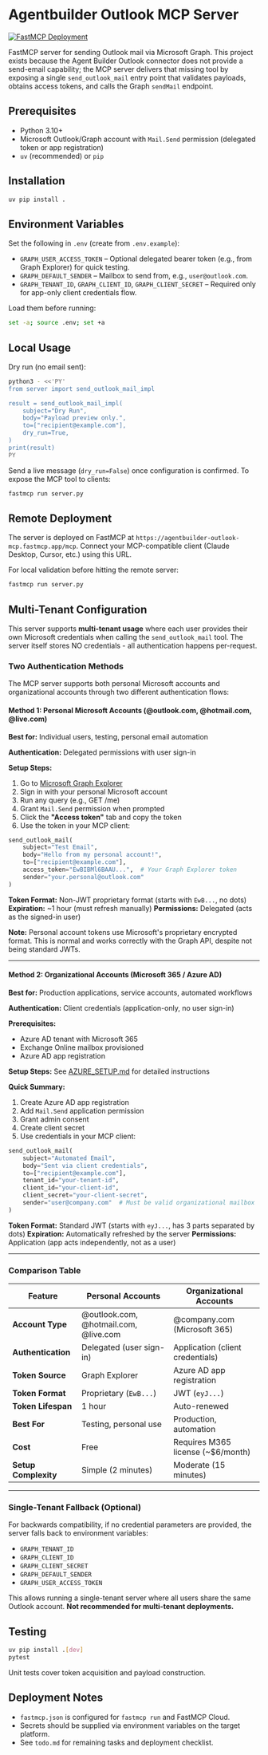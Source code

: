 # Agentbuilder Outlook MCP Server

[![FastMCP Deployment](https://img.shields.io/badge/FastMCP-Live-green)](https://agentbuilder-outlook-mcp.fastmcp.app/mcp)

FastMCP server for sending Outlook mail via Microsoft Graph. This project exists because the Agent Builder Outlook connector does not provide a send-email capability; the MCP server delivers that missing tool by exposing a single `send_outlook_mail` entry point that validates payloads, obtains access tokens, and calls the Graph `sendMail` endpoint.

## Prerequisites
- Python 3.10+
- Microsoft Outlook/Graph account with `Mail.Send` permission (delegated token or app registration)
- `uv` (recommended) or `pip`

## Installation
```bash
uv pip install .
```

## Environment Variables
Set the following in `.env` (create from `.env.example`):

- `GRAPH_USER_ACCESS_TOKEN` – Optional delegated bearer token (e.g., from Graph Explorer) for quick testing.
- `GRAPH_DEFAULT_SENDER` – Mailbox to send from, e.g., `user@outlook.com`.
- `GRAPH_TENANT_ID`, `GRAPH_CLIENT_ID`, `GRAPH_CLIENT_SECRET` – Required only for app-only client credentials flow.

Load them before running:

```bash
set -a; source .env; set +a
```

## Local Usage
Dry run (no email sent):
```bash
python3 - <<'PY'
from server import send_outlook_mail_impl

result = send_outlook_mail_impl(
    subject="Dry Run",
    body="Payload preview only.",
    to=["recipient@example.com"],
    dry_run=True,
)
print(result)
PY
```

Send a live message (`dry_run=False`) once configuration is confirmed. To expose the MCP tool to clients:

```bash
fastmcp run server.py
```

## Remote Deployment

The server is deployed on FastMCP at `https://agentbuilder-outlook-mcp.fastmcp.app/mcp`. Connect your MCP-compatible client (Claude Desktop, Cursor, etc.) using this URL.

For local validation before hitting the remote server:

```bash
fastmcp run server.py
```

## Multi-Tenant Configuration

This server supports **multi-tenant usage** where each user provides their own Microsoft credentials when calling the `send_outlook_mail` tool. The server itself stores NO credentials - all authentication happens per-request.

### Two Authentication Methods

The MCP server supports both personal Microsoft accounts and organizational accounts through two different authentication flows:

#### Method 1: Personal Microsoft Accounts (@outlook.com, @hotmail.com, @live.com)

**Best for:** Individual users, testing, personal email automation

**Authentication:** Delegated permissions with user sign-in

**Setup Steps:**
1. Go to [Microsoft Graph Explorer](https://developer.microsoft.com/graph/graph-explorer)
2. Sign in with your personal Microsoft account
3. Run any query (e.g., GET /me)
4. Grant `Mail.Send` permission when prompted
5. Click the **"Access token"** tab and copy the token
6. Use the token in your MCP client:

```python
send_outlook_mail(
    subject="Test Email",
    body="Hello from my personal account!",
    to=["recipient@example.com"],
    access_token="EwBIBMl6BAAU...",  # Your Graph Explorer token
    sender="your.personal@outlook.com"
)
```

**Token Format:** Non-JWT proprietary format (starts with `EwB...`, no dots)
**Expiration:** ~1 hour (must refresh manually)
**Permissions:** Delegated (acts as the signed-in user)

**Note:** Personal account tokens use Microsoft's proprietary encrypted format. This is normal and works correctly with the Graph API, despite not being standard JWTs.

---

#### Method 2: Organizational Accounts (Microsoft 365 / Azure AD)

**Best for:** Production applications, service accounts, automated workflows

**Authentication:** Client credentials (application-only, no user sign-in)

**Prerequisites:**
- Azure AD tenant with Microsoft 365
- Exchange Online mailbox provisioned
- Azure AD app registration

**Setup Steps:** See [AZURE_SETUP.md](./AZURE_SETUP.md) for detailed instructions

**Quick Summary:**
1. Create Azure AD app registration
2. Add `Mail.Send` application permission
3. Grant admin consent
4. Create client secret
5. Use credentials in your MCP client:

```python
send_outlook_mail(
    subject="Automated Email",
    body="Sent via client credentials",
    to=["recipient@example.com"],
    tenant_id="your-tenant-id",
    client_id="your-client-id",
    client_secret="your-client-secret",
    sender="user@company.com"  # Must be valid organizational mailbox
)
```

**Token Format:** Standard JWT (starts with `eyJ...`, has 3 parts separated by dots)
**Expiration:** Automatically refreshed by the server
**Permissions:** Application (app acts independently, not as a user)

---

### Comparison Table

| Feature | Personal Accounts | Organizational Accounts |
|---------|------------------|------------------------|
| **Account Type** | @outlook.com, @hotmail.com, @live.com | @company.com (Microsoft 365) |
| **Authentication** | Delegated (user sign-in) | Application (client credentials) |
| **Token Source** | Graph Explorer | Azure AD app registration |
| **Token Format** | Proprietary (`EwB...`) | JWT (`eyJ...`) |
| **Token Lifespan** | 1 hour | Auto-renewed |
| **Best For** | Testing, personal use | Production, automation |
| **Cost** | Free | Requires M365 license (~$6/month) |
| **Setup Complexity** | Simple (2 minutes) | Moderate (15 minutes) |

---

### Single-Tenant Fallback (Optional)

For backwards compatibility, if no credential parameters are provided, the server falls back to environment variables:

- `GRAPH_TENANT_ID`
- `GRAPH_CLIENT_ID`
- `GRAPH_CLIENT_SECRET`
- `GRAPH_DEFAULT_SENDER`
- `GRAPH_USER_ACCESS_TOKEN`

This allows running a single-tenant server where all users share the same Outlook account. **Not recommended for multi-tenant deployments.**

## Testing
```bash
uv pip install .[dev]
pytest
```

Unit tests cover token acquisition and payload construction.

## Deployment Notes
- `fastmcp.json` is configured for `fastmcp run` and FastMCP Cloud.
- Secrets should be supplied via environment variables on the target platform.
- See `todo.md` for remaining tasks and deployment checklist.
